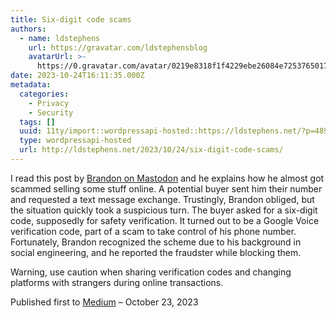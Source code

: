 ```yaml
---
title: Six-digit code scams
authors:
  - name: ldstephens
    url: https://gravatar.com/ldstephensblog
    avatarUrl: >-
      https://0.gravatar.com/avatar/0219e8318f1f4229ebe26084e7253765017f43ca0c631be37dc6d0b8ad6e40a4?s=96&d=identicon&r=G
date: 2023-10-24T16:11:35.000Z
metadata:
  categories:
    - Privacy
    - Security
  tags: []
  uuid: 11ty/import::wordpressapi-hosted::https://ldstephens.net/?p=4891
  type: wordpressapi-hosted
  url: http://ldstephens.net/2023/10/24/six-digit-code-scams/
---
```

I read this post by [Brandon on Mastodon](https://easymode.im/notes/9l4cjkesbzidcapi) and he explains how he almost got scammed selling some stuff online. A potential buyer sent him their number and requested a text message exchange. Trustingly, Brandon obliged, but the situation quickly took a suspicious turn. The buyer asked for a six-digit code, supposedly for safety verification. It turned out to be a Google Voice verification code, part of a scam to take control of his phone number. Fortunately, Brandon recognized the scheme due to his background in social engineering, and he reported the fraudster while blocking them.

Warning, use caution when sharing verification codes and changing platforms with strangers during online transactions.

Published first to [Medium](https://ldstephens.medium.com/six-digit-code-scams-105fb15d5dd6?source=user_profile---------1----------------------------) – October 23, 2023